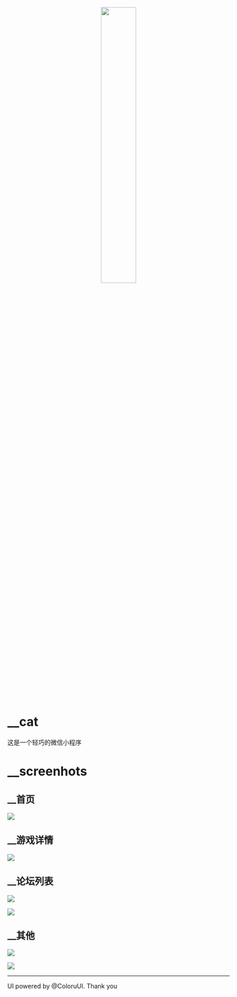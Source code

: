 <p align="center">
  <img width="40%" src="https://i.loli.net/2019/04/14/5cb30a741e80f.png">
</p>


# __cat
这是一个轻巧的微信小程序

# __screenhots

## **__首页**

![](https://i.loli.net/2019/04/14/5cb30bbe7485d.gif)

## **__游戏详情**

![](https://i.loli.net/2019/04/14/5cb30bd6d8dc8.gif)

## **__论坛列表**

![](https://i.loli.net/2019/04/14/5cb30bef8803b.gif)

![](https://i.loli.net/2019/04/14/5cb30c0a31793.gif)

## **__其他**

![](https://i.loli.net/2019/04/14/5cb30c155db4f.gif)

![](https://i.loli.net/2019/04/14/5cb30c222e713.gif)

----

UI powered by @ColoruUI. Thank you